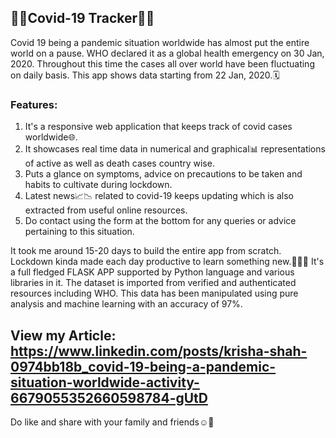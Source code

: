 ## 🦠🦠Covid-19 Tracker🦠🦠

Covid 19 being a pandemic situation worldwide has almost put the entire world on a pause. WHO declared it as a global health emergency on 30 Jan, 2020. Throughout this time the cases all over world have been fluctuating on daily basis. This app shows data starting from 22 Jan, 2020.🗓️

### Features:
1) It's a responsive web application that keeps track of covid cases worldwide🌐.
2) It showcases real time data in numerical and graphical📊 representations of active as well as death cases country wise.
3) Puts a glance on symptoms, advice on precautions to be taken and habits to cultivate during lockdown.
4) Latest news📈📉 related to covid-19 keeps updating which is also extracted from useful online resources.
5) Do contact using the form at the bottom for any queries or advice pertaining to this situation.

It took me around 15-20 days to build the entire app from scratch. Lockdown kinda made each day productive to learn something new.👩🏻‍💻 
It's a full fledged FLASK APP supported by Python language and various libraries in it. The dataset is imported from verified and authenticated resources including WHO. 
This data has been manipulated using pure analysis and machine learning with an accuracy of 97%.

## View my Article: https://www.linkedin.com/posts/krisha-shah-0974bb18b_covid-19-being-a-pandemic-situation-worldwide-activity-6679055352660598784-gUtD
Do like and share with your family and friends☺️🤗 
